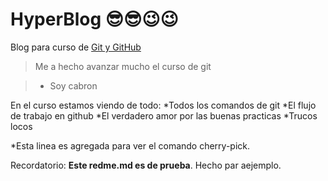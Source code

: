 # HyperBlog 😎😎😉😉
Blog para curso de [Git y GitHub](https://github.com/ "Git y GitHub")
>Me a hecho avanzar mucho el curso de git

>- Soy cabron

En el curso estamos viendo de todo:
*Todos los comandos de git
*El flujo de trabajo en github
*El verdadero amor por las buenas practicas
*Trucos locos

*Esta linea es agregada para ver el comando cherry-pick.

Recordatorio: **Este redme.md es de prueba**. Hecho par aejemplo.
